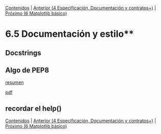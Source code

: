 [Contenidos](../Contenidos.md) \| [Anterior (4 Especificación, Documentación y contratos+)](04_Especificación.md) \| [Próximo (6 Matplotlib básico)](06_matplotlib_basico.md)

# 6.5 Documentación y estilo**

## Docstrings

## Algo de PEP8
[resumen](https://bioinf.comav.upv.es/courses/linux/python/estilo.html)

[pdf](http://recursospython.com/pep8es.pdf)

## recordar el help()

[Contenidos](../Contenidos.md) \| [Anterior (4 Especificación, Documentación y contratos+)](04_Especificación.md) \| [Próximo (6 Matplotlib básico)](06_matplotlib_basico.md)

